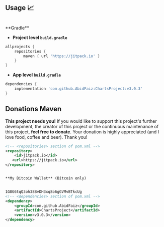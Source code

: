 ## Usage :chart_with_upwards_trend:


<br/>
**Gradle**


- **Project level `build.gradle`**
```gradle
allprojects {
    repositories {
        maven { url 'https://jitpack.io' }
    }
}
```
- **App level `build.gradle`**
```gradle
dependencies {
    implementation 'com.github.AbidFaiz:ChartsProject:v3.0.3'
}
```


Donations
**Maven**
-----


**This project needs you!** If you would like to support this project's further development, the creator of this project or the continuous maintenance of this project, **feel free to donate**. Your donation is highly appreciated (and I love food, coffee and beer). Thank you!
```xml
<!-- <repositories> section of pom.xml -->
<repository>
    <id>jitpack.io</id>
   <url>https://jitpack.io</url>
</repository>


**My Bitcoin Wallet** (Bitcoin only)


1G8G6tqQ3oh38BvDH3xq8o6gGVMvBTkcUg
<!-- <dependencies> section of pom.xml -->
<dependency>
    <groupId>com.github.AbidFaiz</groupId>
    <artifactId>ChartsProject</artifactId>
    <version>v3.0.3</version>
</dependency>
```


